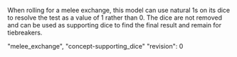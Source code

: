 When rolling for a melee exchange, this model can use natural 1s on its dice to resolve the test as a value of 1 rather than 0.
The dice are not removed and can be used as supporting dice to find the final result and remain for tiebreakers.

"melee_exchange", "concept-supporting_dice"
"revision": 0